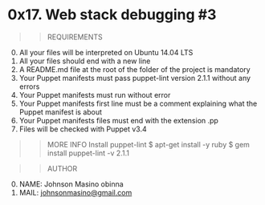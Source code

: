 # 0x17. Web stack debugging #3

>>REQUIREMENTS
0. All your files will be interpreted on Ubuntu 14.04 LTS
1. All your files should end with a new line
2. A README.md file at the root of the folder of the project is mandatory
3. Your Puppet manifests must pass puppet-lint version 2.1.1 without any errors
4. Your Puppet manifests must run without error
5. Your Puppet manifests first line must be a comment explaining what the Puppet manifest is about
6. Your Puppet manifests files must end with the extension .pp
7. Files will be checked with Puppet v3.4

>>MORE INFO
Install puppet-lint
$ apt-get install -y ruby
$ gem install puppet-lint -v 2.1.1

>>AUTHOR
0. NAME: Johnson Masino obinna
1. MAIL: johnsonmasino@gmail.com
